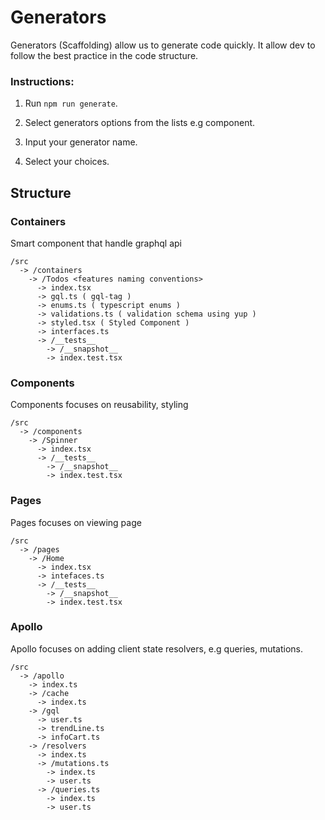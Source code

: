 # Generators

Generators (Scaffolding) allow us to generate code quickly. It allow dev to follow the best practice in the code structure.

### Instructions:

1. Run `npm run generate`.

2. Select generators options from the lists e.g component.

3. Input your generator name.

4. Select your choices.

## Structure

### Containers

Smart component that handle graphql api

```
/src
  -> /containers
    -> /Todos <features naming conventions>
      -> index.tsx
      -> gql.ts ( gql-tag )
      -> enums.ts ( typescript enums )
      -> validations.ts ( validation schema using yup )
      -> styled.tsx ( Styled Component )
      -> interfaces.ts
      -> /__tests__
        -> /__snapshot__
        -> index.test.tsx
```

### Components

Components focuses on reusability, styling

```
/src
  -> /components
    -> /Spinner
      -> index.tsx
      -> /__tests__
        -> /__snapshot__
        -> index.test.tsx
```

### Pages

Pages focuses on viewing page

```
/src
  -> /pages
    -> /Home
      -> index.tsx
      -> intefaces.ts
      -> /__tests__
        -> /__snapshot__
        -> index.test.tsx
```

### Apollo

Apollo focuses on adding client state resolvers, e.g queries, mutations.

```
/src
  -> /apollo
    -> index.ts
    -> /cache
      -> index.ts
    -> /gql
      -> user.ts
      -> trendLine.ts
      -> infoCart.ts
    -> /resolvers
      -> index.ts
      -> /mutations.ts
        -> index.ts
        -> user.ts
      -> /queries.ts
        -> index.ts
        -> user.ts

```
